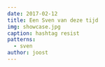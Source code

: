 ```yaml
---
date: 2017-02-12
title: Een Sven van deze tijd
img: showcase.jpg
caption: hashtag resist
patterns:
  - sven
author: joost
---
```


